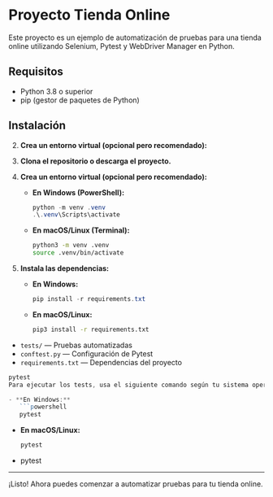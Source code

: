 # Proyecto Tienda Online

Este proyecto es un ejemplo de automatización de pruebas para una tienda online utilizando Selenium, Pytest y WebDriver Manager en Python.

## Requisitos
- Python 3.8 o superior
- pip (gestor de paquetes de Python)

## Instalación

2. **Crea un entorno virtual (opcional pero recomendado):**

1. **Clona el repositorio o descarga el proyecto.**

2. **Crea un entorno virtual (opcional pero recomendado):**

    - **En Windows (PowerShell):**
       ```powershell
       python -m venv .venv
       .\.venv\Scripts\activate
       ```

    - **En macOS/Linux (Terminal):**
       ```bash
       python3 -m venv .venv
       source .venv/bin/activate
       ```

3. **Instala las dependencias:**

    - **En Windows:**
       ```powershell
       pip install -r requirements.txt
       ```

    - **En macOS/Linux:**
       ```bash
       pip3 install -r requirements.txt
       ```
- `tests/` — Pruebas automatizadas
- `conftest.py` — Configuración de Pytest
- `requirements.txt` — Dependencias del proyecto

```powershell
pytest
Para ejecutar los tests, usa el siguiente comando según tu sistema operativo:

- **En Windows:**
   ```powershell
   pytest
   ```
- **En macOS/Linux:**
   ```bash
   pytest
   ```
- pytest

---

¡Listo! Ahora puedes comenzar a automatizar pruebas para tu tienda online.
